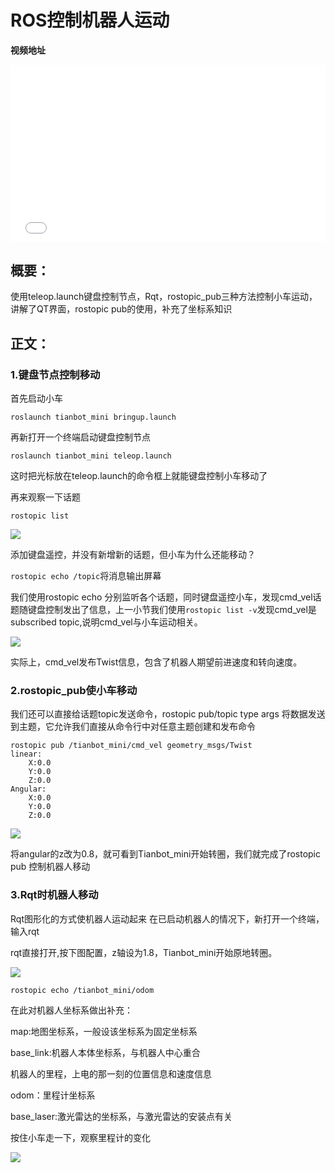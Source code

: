 # ROS控制机器人运动


**视频地址**

<div style="position: relative; padding-bottom: 56.25%; height: 0;">
  <iframe src="//player.bilibili.com/player.html?aid=675368339&bvid=BV1tU4y1P7op&cid=403771387&p=1&autoplay=0" frameborder="no" scrolling="no" 
    style="position: absolute; top: 0; left: 0; width: 100%; height: 100%;"></iframe>
</div>

## 概要：

使用teleop.launch键盘控制节点，Rqt，rostopic_pub三种方法控制小车运动，讲解了QT界面，rostopic pub的使用，补充了坐标系知识

## 正文：

### 1.键盘节点控制移动

首先启动小车

```shell
roslaunch tianbot_mini bringup.launch
```

再新打开一个终端启动键盘控制节点

```shell
roslaunch tianbot_mini teleop.launch
```

这时把光标放在teleop.launch的命令框上就能键盘控制小车移动了

再来观察一下话题

```shell
rostopic list
```

![](https://img.kancloud.cn/d5/a4/d5a420f298e1107ce1a1bdeab62935ef_319x232.png)

添加键盘遥控，并没有新增新的话题，但小车为什么还能移动？

`rostopic echo /topic`将消息输出屏幕

我们使用rostopic echo 分别监听各个话题，同时键盘遥控小车，发现cmd_vel话题随键盘控制发出了信息，上一小节我们使用`rostopic list -v`发现cmd_vel是subscribed topic,说明cmd_vel与小车运动相关。

![](https://img.kancloud.cn/99/20/9920f5b4ed360da037c026e502b3677a_549x164.png)

实际上，cmd_vel发布Twist信息，包含了机器人期望前进速度和转向速度。

### 2.rostopic_pub使小车移动

我们还可以直接给话题topic发送命令，rostopic pub/topic type args 将数据发送到主题，它允许我们直接从命令行中对任意主题创建和发布命令

```shell
rostopic pub /tianbot_mini/cmd_vel geometry_msgs/Twist 
linear:
    X:0.0
    Y:0.0
    Z:0.0
Angular:
    X:0.0
    Y:0.0
    Z:0.0
```

![](https://img.kancloud.cn/1a/77/1a77ea87bf069638ec2b16f871e866f6_733x181.png)

将angular的z改为0.8，就可看到Tianbot_mini开始转圈，我们就完成了rostopic pub 控制机器人移动
### 3.Rqt时机器人移动

Rqt图形化的方式使机器人运动起来
在已启动机器人的情况下，新打开一个终端，输入rqt

rqt直接打开,按下图配置，z轴设为1.8，Tianbot_mini开始原地转圈。

![](https://img.kancloud.cn/d8/4e/d84e11934dad8dc5ede6efd7fa940d84_601x482.png)

```shell
rostopic echo /tianbot_mini/odom
```

在此对机器人坐标系做出补充：

map:地图坐标系，一般设该坐标系为固定坐标系

base_link:机器人本体坐标系，与机器人中心重合

机器人的里程，上电的那一刻的位置信息和速度信息

odom：里程计坐标系

base_laser:激光雷达的坐标系，与激光雷达的安装点有关

按住小车走一下，观察里程计的变化

![](https://img.kancloud.cn/2e/7a/2e7a6b7ba94bb8e818aa98043ae00217_727x483.png)

